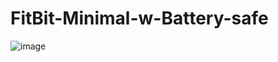 # FitBit-Minimal-w-Battery-safe
![image](https://user-images.githubusercontent.com/13206152/226473039-effd5717-55ba-4759-9a96-980d2d57a60b.png)
